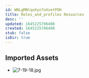 ```yaml
---
id: WNLgMNlqoXyn7oXsetPOH
title: Roles_and_profiles Resources
desc: ''
updated: 1645225706408
created: 1645225706408
stub: false
isDir: true
---
```

## Imported Assets
- ![7-19-18.jpg](/assets/7-19-18.jpg)
